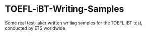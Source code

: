 # TOEFL-iBT-Writing-Samples
Some real test-taker written writing samples for the TOEFL iBT test, conducted by ETS worldwide
